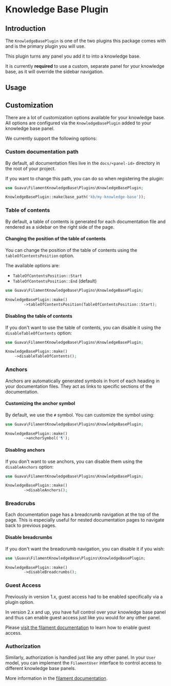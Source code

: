 # Knowledge Base Plugin

## Introduction

The `KnowledgeBasePlugin` is one of the two plugins this package comes with and is the primary plugin you will use.

This plugin turns any panel you add it to into a knowledge base.

It is currently **required** to use a custom, separate panel for your knowledge base, as it will override the sidebar navigation.

## Usage

## Customization

There are a lot of customization options available for your knowledge base. All options are configured via the `KnowledgeBasePlugin` added to your knowledge base panel.

We currently support the following options:

### Custom documentation path

By default, all documentation files live in the `docs/<panel-id>` directory in the root of your project.

If you want to change this path, you can do so when registering the plugin:

```php
use Guava\FilamentKnowledgeBase\Plugins\KnowledgeBasePlugin;

KnowledgeBasePlugin::make(base_path('kb/my-knowledge-base'));
```

### Table of contents

By default, a table of contents is generated for each documentation file and rendered as a sidebar on the right side of the page.

#### Changing the position of the table of contents

You can change the position of the table of contents using the `tableOfContentsPosition` option.

The available options are:
- `TableOfContentsPosition::Start`
- `TableOfContentsPosition::End` (default)

```php
use Guava\FilamentKnowledgeBase\Plugins\KnowledgeBasePlugin;

KnowledgeBasePlugin::make()
        ->tableOfContentsPosition(TableOfContentsPosition::Start);
```

#### Disabling the table of contents
If you don't want to use the table of contents, you can disable it using the `disableTableOfContents` option:

```php
use Guava\FilamentKnowledgeBase\Plugins\KnowledgeBasePlugin;

KnowledgeBasePlugin::make()
    ->disableTableOfContents();
```

### Anchors

Anchors are automatically generated symbols in front of each heading in your documentation files. They act as links to specific sections of the documentation.

#### Customizing the anchor symbol

By default, we use the `#` symbol. You can customize the symbol using:

```php
use Guava\FilamentKnowledgeBase\Plugins\KnowledgeBasePlugin;

KnowledgeBasePlugin::make()
        ->anchorSymbol('¶');
```

#### Disabling anchors

If you don't want to use anchors, you can disable them using the `disableAnchors` option:

```php
use Guava\FilamentKnowledgeBase\Plugins\KnowledgeBasePlugin;

KnowledgeBasePlugin::make()
        ->disableAnchors();
```

### Breadcrubs

Each documentation page has a breadcrumb navigation at the top of the page. This is especially useful for nested documentation pages to navigate back to previous pages.

#### Disable breadcrumbs

If you don't want the breadcrumb navigation, you can disable it if you wish:

```php
use \Guava\FilamentKnowledgeBase\Plugins\KnowledgeBasePlugin;

KnowledgeBasePlugin::make()
        ->disableBreadcrumbs();
```

### Guest Access

Previously in version 1.x, guest access had to be enabled specifically via a plugin option.

In version 2.x and up, you have full control over your knowledge base panel and thus can enable guest access just like you would for any other panel.

Please [visit the filament documentation](https://filamentphp.com/docs/3.x/panels/users#setting-up-guest-access-to-a-panel) to learn how to enable guest access.

### Authorization

Similarly, authorization is handled just like any other panel. In your `User` model, you can implement the `FilamentUser` interface to control access to different knowledge base panels.

More information in the [filament documentation](https://filamentphp.com/docs/3.x/panels/users#authorizing-access-to-the-panel).
